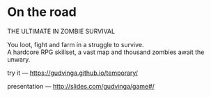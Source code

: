 # On the road  

THE ULTIMATE IN ZOMBIE SURVIVAL  

You loot, fight and farm in a struggle to survive.  
A hardcore RPG skillset, a vast map and thousand zombies await the unwary.

try it — https://gudvinga.github.io/temporary/

presentation — http://slides.com/gudvinga/game#/  
